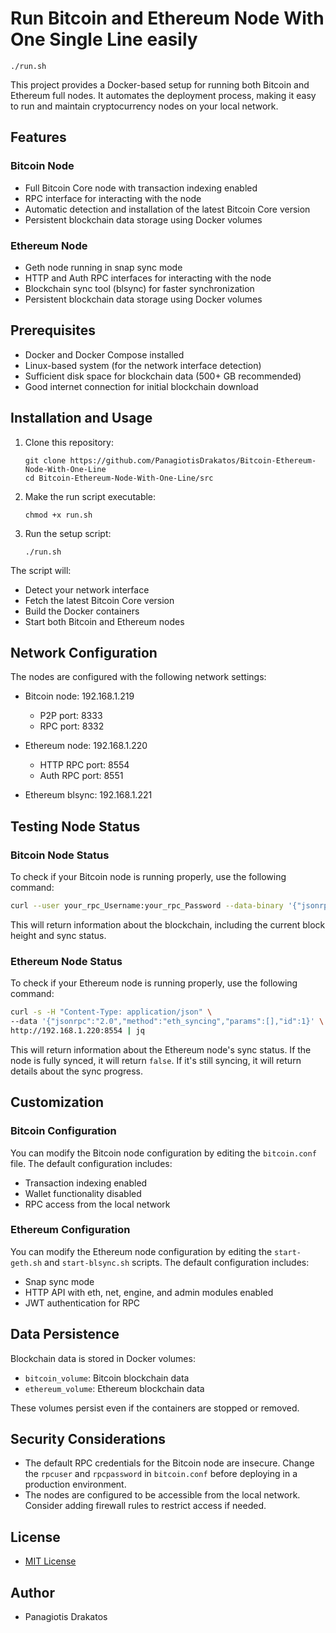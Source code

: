 # Run Bitcoin and Ethereum Node With One Single Line easily
    ./run.sh
This project provides a Docker-based setup for running both Bitcoin and Ethereum full nodes. It automates the deployment process, making it easy to run and maintain cryptocurrency nodes on your local network.

## Features

### Bitcoin Node
- Full Bitcoin Core node with transaction indexing enabled
- RPC interface for interacting with the node
- Automatic detection and installation of the latest Bitcoin Core version
- Persistent blockchain data storage using Docker volumes

### Ethereum Node
- Geth node running in snap sync mode
- HTTP and Auth RPC interfaces for interacting with the node
- Blockchain sync tool (blsync) for faster synchronization
- Persistent blockchain data storage using Docker volumes

## Prerequisites

- Docker and Docker Compose installed
- Linux-based system (for the network interface detection)
- Sufficient disk space for blockchain data (500+ GB recommended)
- Good internet connection for initial blockchain download

## Installation and Usage

1. Clone this repository:
   ```
   git clone https://github.com/PanagiotisDrakatos/Bitcoin-Ethereum-Node-With-One-Line
   cd Bitcoin-Ethereum-Node-With-One-Line/src
   ```

2. Make the run script executable:
   ```
   chmod +x run.sh
   ```

3. Run the setup script:
   ```
   ./run.sh
   ```

The script will:
- Detect your network interface
- Fetch the latest Bitcoin Core version
- Build the Docker containers
- Start both Bitcoin and Ethereum nodes

## Network Configuration

The nodes are configured with the following network settings:

- Bitcoin node: 192.168.1.219
  - P2P port: 8333
  - RPC port: 8332

- Ethereum node: 192.168.1.220
  - HTTP RPC port: 8554
  - Auth RPC port: 8551

- Ethereum blsync: 192.168.1.221

## Testing Node Status

### Bitcoin Node Status

To check if your Bitcoin node is running properly, use the following command:

```bash
curl --user your_rpc_Username:your_rpc_Password --data-binary '{"jsonrpc":"1.0","id":"curl","method":"getblockchaininfo","params":[]}' -H 'content-type:text/plain;' http://192.168.1.219:8332/ | jq
```

This will return information about the blockchain, including the current block height and sync status.

### Ethereum Node Status

To check if your Ethereum node is running properly, use the following command:

```bash
curl -s -H "Content-Type: application/json" \
--data '{"jsonrpc":"2.0","method":"eth_syncing","params":[],"id":1}' \
http://192.168.1.220:8554 | jq
```

This will return information about the Ethereum node's sync status. If the node is fully synced, it will return `false`. If it's still syncing, it will return details about the sync progress.

## Customization

### Bitcoin Configuration

You can modify the Bitcoin node configuration by editing the `bitcoin.conf` file. The default configuration includes:

- Transaction indexing enabled
- Wallet functionality disabled
- RPC access from the local network

### Ethereum Configuration

You can modify the Ethereum node configuration by editing the `start-geth.sh` and `start-blsync.sh` scripts. The default configuration includes:

- Snap sync mode
- HTTP API with eth, net, engine, and admin modules enabled
- JWT authentication for RPC

## Data Persistence

Blockchain data is stored in Docker volumes:

- `bitcoin_volume`: Bitcoin blockchain data
- `ethereum_volume`: Ethereum blockchain data

These volumes persist even if the containers are stopped or removed.

## Security Considerations

- The default RPC credentials for the Bitcoin node are insecure. Change the `rpcuser` and `rpcpassword` in `bitcoin.conf` before deploying in a production environment.
- The nodes are configured to be accessible from the local network. Consider adding firewall rules to restrict access if needed.

## License

- [MIT License](https://github.com/PanagiotisDrakatos/Bitcoin-Ethereum-Node-With-One-Line/blob/main/LICENSE)

## Author

- Panagiotis Drakatos